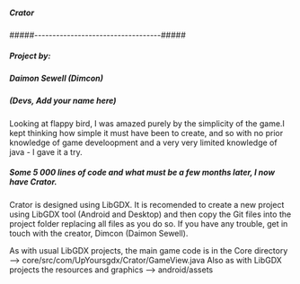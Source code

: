 ##### Crator
#####-----------------------------------#####
##### Project by:
##### Daimon Sewell (Dimcon)
##### (Devs, Add your name here)


Looking at flappy bird, I was amazed purely by the simplicity of the game.I kept thinking how simple it must have been to create, and so with no prior knowledge of game develoopment and a very very limited knowledge of java - I gave it a try. 

#####   Some 5 000 lines of code and what must be a few months later, I now have Crator.

Crator is designed using LibGDX. It is recomended to create a new project using LibGDX tool (Android and Desktop)
  and then copy the Git files into the project folder replacing all files as you do so.
  If you have any trouble, get in touch with the creator, Dimcon (Daimon Sewell).
  
  As with usual LibGDX projects, the main game code is in the Core directory --> core/src/com/UpYoursgdx/Crator/GameView.java
  Also as with LibGDX projects the resources and graphics --> android/assets
